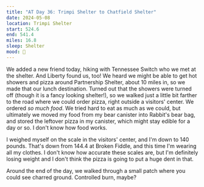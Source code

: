 ```yaml
---
title: "AT Day 36: Trimpi Shelter to Chatfield Shelter"
date: 2024-05-08
location: Trimpi Shelter
start: 524.6
end: 541.4
miles: 16.8
sleep: Shelter
mood: 🙂
---
```

We added a new friend today, hiking with Tennessee Switch who we met at the shelter. And Liberty found us, too! We heard we might be able to get hot showers and pizza around Partnership Shelter, about 10 miles in, so we made that our lunch destination. Turned out that the showers were turned off (though it is a fancy looking shelter!), so we walked just a little bit farther to the road where we could order pizza, right outside a visitors' center. We ordered *so much food*. We tried hard to eat as much as we could, but ultimately we moved my food from my bear canister into Rabbit's bear bag, and stored the leftover pizza in my canister, which might stay edible for a day or so. I don't know how food works.

I weighed myself on the scale in the visitors' center, and I'm down to 140 pounds. That's down from 144.4 at Broken Fiddle, and this time I'm wearing all my clothes. I don't know how accurate these scales are, but I'm definitely losing weight and I don't think the pizza is going to put a huge dent in that.

Around the end of the day, we walked through a small patch where you could see charred ground. Controlled burn, maybe?
